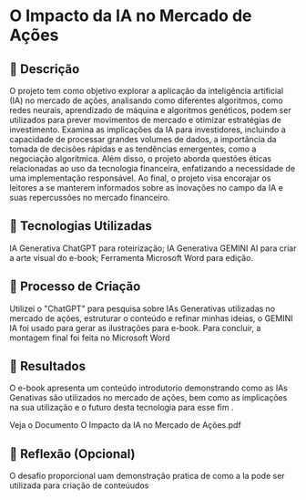 # O Impacto da IA no Mercado de Ações

## 📒 Descrição
O projeto tem como objetivo explorar a aplicação da inteligência artificial (IA) no mercado de ações, analisando como diferentes algoritmos, como redes neurais, aprendizado de máquina e algoritmos genéticos, podem ser utilizados para prever movimentos de mercado e otimizar estratégias de investimento. Examina as implicações da IA para investidores, incluindo a capacidade de processar grandes volumes de dados, a importância da tomada de decisões rápidas e as tendências emergentes, como a negociação algorítmica. Além disso, o projeto aborda questões éticas relacionadas ao uso da tecnologia financeira, enfatizando a necessidade de uma implementação responsável. Ao final, o projeto visa encorajar os leitores a se manterem informados sobre as inovações no campo da IA e suas repercussões no mercado financeiro.

## 🤖 Tecnologias Utilizadas
IA Generativa ChatGPT para roteirização;
IA Generativa GEMINI AI para criar a arte visual do e-book;
Ferramenta Microsoft Word para edição.

## 🧐 Processo de Criação
Utilizei o "ChatGPT" para pesquisa sobre IAs Generativas utilizadas no mercado de ações, estruturar o conteúdo e refinar minhas ideias, o GEMINI IA foi usado para gerar as ilustrações para e-book. Para concluir, a montagem final foi feita no Microsoft Word

## 🚀 Resultados
O e-book apresenta um conteúdo introdutorio demonstrando como as IAs Genativas são utilizados no mercado de ações, bem como as implicações na sua utilização e o futuro desta tecnologia para esse fim .


Veja o Documento O Impacto da IA no Mercado de Ações.pdf

## 💭 Reflexão (Opcional)
O desafio proporcional uam demonstração pratica de como a Ia pode ser utilizada para criação de conteúudos
